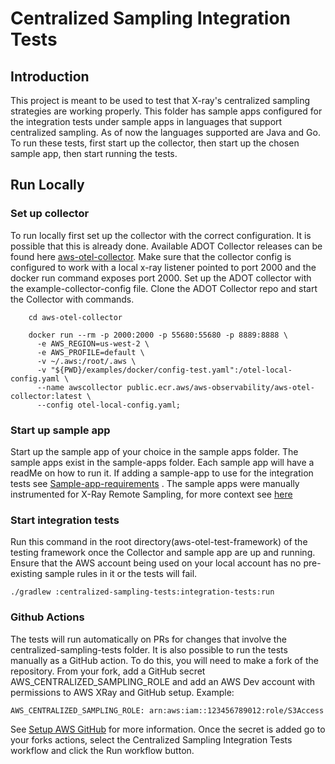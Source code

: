 # Centralized Sampling Integration Tests

## Introduction

This project is meant to be used to test that X-ray's centralized sampling strategies
are working properly. This folder has sample apps configured for the integration tests
under sample apps in languages that support centralized sampling. As of now the languages
supported are Java and Go. To run these tests, first start up the collector, then
start up the chosen sample app, then start running the tests.

## Run Locally

### Set up collector
To run locally first set up the collector with the correct configuration.
It is possible that this is already done. Available ADOT Collector releases can be found here
[aws-otel-collector](https://github.com/aws-observability/aws-otel-collector/releases).
Make sure that the collector config is configured to work with a local x-ray listener pointed
to port 2000 and the docker run command exposes port 2000. Set up the ADOT collector with the 
example-collector-config file. Clone the ADOT Collector repo and start the Collector with commands.
```shell
    cd aws-otel-collector
```
```shell
    docker run --rm -p 2000:2000 -p 55680:55680 -p 8889:8888 \
      -e AWS_REGION=us-west-2 \
      -e AWS_PROFILE=default \
      -v ~/.aws:/root/.aws \
      -v "${PWD}/examples/docker/config-test.yaml":/otel-local-config.yaml \
      --name awscollector public.ecr.aws/aws-observability/aws-otel-collector:latest \
      --config otel-local-config.yaml;
```

### Start up sample app
Start up the sample app of your choice in the sample apps folder. The sample apps exist in the sample-apps folder. 
Each sample app will have a readMe on how to run it. If adding a sample-app to use for the integration tests see
[Sample-app-requirements](https://docs.google.com/document/d/1nu6XwYKe8h3EZ6upCQqf83hI9gQ-yg5WXlxHRjJ7BCg/edit?usp=sharing)
. The sample apps were manually instrumented for X-Ray Remote Sampling, for more context see
[here](https://aws-otel.github.io/docs/getting-started/java-sdk/trace-auto-instr#using-x-ray-remote-sampling)

### Start integration tests
Run this command in the root directory(aws-otel-test-framework) of the testing framework once the Collector 
and sample app are up and running. Ensure that the AWS account being used on your local account has no 
pre-existing sample rules in it or the tests will fail.
```shell
./gradlew :centralized-sampling-tests:integration-tests:run
```

### Github Actions
The tests will run automatically on PRs for changes that involve the centralized-sampling-tests folder.
It is also possible to run the tests manually as a GitHub action. To do this, you will need to make a fork
of the repository. From your fork, add a GitHub secret AWS_CENTRALIZED_SAMPLING_ROLE and add an AWS Dev
account with permissions to AWS XRay and GitHub setup. 
Example: 
```shell
AWS_CENTRALIZED_SAMPLING_ROLE: arn:aws:iam::123456789012:role/S3Access
```
See [Setup AWS GitHub](https://docs.github.com/en/actions/deployment/security-hardening-your-deployments/configuring-openid-connect-in-amazon-web-services)
for more information. Once the secret is added go to your forks actions, select the Centralized Sampling Integration Tests workflow and
click the Run workflow button.
